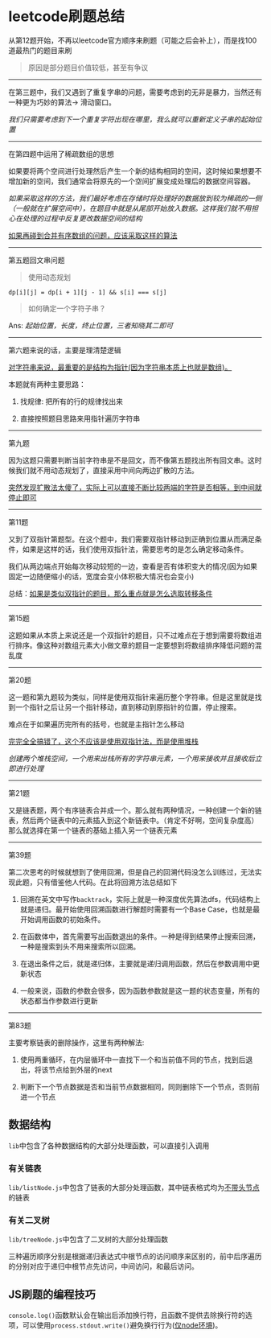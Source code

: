 # leetcode刷题总结

从第12题开始，不再以leetcode官方顺序来刷题（可能之后会补上），而是找100道最热门的题目来刷

> 原因是部分题目价值较低，甚至有争议

---

在第三题中，我们又遇到了重复字串的问题，需要考虑到的无非是暴力，当然还有一种更为巧妙的算法-> 滑动窗口。

*我们只需要考虑到下一个重复字符出现在哪里，我么就可以重新定义子串的起始位置*

---

在第四题中运用了稀疏数组的思想

如果要将两个空间进行处理然后产生一个新的结构相同的空间，这时候如果想要不增加新的空间，我们通常会将原先的一个空间扩展变成处理后的数据空间容器。

*如果采取这样的方法，我们最好考虑在存储时将处理好的数据放到较为稀疏的一侧（一般就在扩展空间中），在题目中就是从尾部开始放入数据。这样我们就不用担心在处理的过程中反复更改数据空间的结构*

<u>如果再碰到合并有序数组的问题，应该采取这样的算法</u>

---

第五题回文串问题

> 使用动态规划

```
dp[i][j] = dp[i + 1][j - 1] && s[i] === s[j]
```

> 如何确定一个字符子串？

Ans: *起始位置，长度，终止位置，三者知晓其二即可*

---

第六题来说的话，主要是理清楚逻辑

<u>对字符串来说，最重要的是结构为指针(因为字符串本质上也就是数组)。</u>

本题就有两种主要思路：

1. 找规律: 把所有的行的规律找出来

2. 直接按照题目思路来用指针遍历字符串

---

第九题

因为这题只需要判断当前字符串是不是回文，而不像第五题找出所有回文串。这时候我们就不用动态规划了，直接采用中间向两边扩散的方法。

<u>突然发现扩散法太傻了，实际上可以直接不断比较两端的字符是否相等，到中间就停止即可</u>

---

第11题

又到了双指针第题型。在这个题中，我们需要双指针移动到正确到位置从而满足条件，如果是这样的话，我们使用双指针法，需要思考的是怎么确定移动条件。

我们从两边端点开始每次移动较短的一边，查看是否有体积变大的情况(因为如果固定一边随便缩小的话，宽度会变小体积极大情况也会变小)

总结：<u>如果是类似双指针的题目，那么重点就是怎么选取转移条件</u>

---

第15题

这题如果从本质上来说还是一个双指针的题目，只不过难点在于想到需要将数组进行排序。像这种对数组元素大小做文章的题目一定要想到将数组排序降低问题的混乱度

---

第20题

这一题和第九题较为类似，同样是使用双指针来遍历整个字符串。但是这里就是找到一个指针之后让另一个指针移动，直到移动到原指针的位置，停止搜索。

难点在于如果遍历完所有的括号，也就是主指针怎么移动

<u>完完全全搞错了，这个不应该是使用双指针法，而是使用堆栈</u>

*创建两个堆栈空间，一个用来出栈所有的字符串元素，一个用来接收并且接收后立即进行处理*

---

第21题

又是链表题，两个有序链表合并成一个。那么就有两种情况，一种创建一个新的链表，然后两个链表中的元素插入到这个新链表中。（肯定不好啊，空间复杂度高）那么就选择在第一个链表的基础上插入另一个链表元素

---

第39题

第二次思考的时候就想到了使用回溯，但是自己的回溯代码没怎么训练过，无法实现此题，只有借鉴他人代码。在此将回溯方法总结如下

1. 回溯在英文中写作`backtrack`，实际上就是一种深度优先算法dfs，代码结构上就是递归。最开始使用回溯函数进行解题时需要有一个Base Case，也就是最开始调用函数的初始条件。

2. 在函数体中，首先需要写出函数退出的条件。一种是得到结果停止搜索回溯，一种是搜索到头不用来搜索所以回溯。

3. 在退出条件之后，就是递归体，主要就是递归调用函数，然后在参数调用中更新状态

4. 一般来说，函数的参数会很多，因为函数参数就是这一题的状态变量，所有的状态都当作参数进行更新

---

第83题

主要考察链表的删除操作，这里有两种解法:

1. 使用两重循环，在内层循环中一直找下一个和当前值不同的节点，找到后退出，将该节点给到外层的next

2. 判断下一个节点数据是否和当前节点数据相同，同则删除下一个节点，否则前进一个节点

## 数据结构

`lib`中包含了各种数据结构的大部分处理函数，可以直接引入调用

### 有关链表

`lib/listNode.js`中包含了链表的大部分处理函数，其中链表格式均为<u>不带头节点</u>的链表

### 有关二叉树

`lib/treeNode.js`中包含了二叉树的大部分处理函数

三种遍历顺序分别是根据递归表达式中根节点的访问顺序来区别的，前中后序遍历的分别对应于递归中根节点先访问，中间访问，和最后访问。

## JS刷题的编程技巧

`console.log()`函数默认会在输出后添加换行符，且函数不提供去除换行符的选项，可以使用`process.stdout.write()`避免换行行为(<u>仅node环境</u>)。
